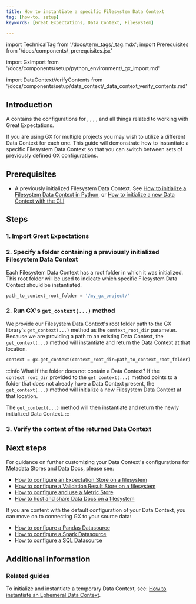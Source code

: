 ```yaml
---
title: How to instantiate a specific Filesystem Data Context
tag: [how-to, setup]
keywords: [Great Expectations, Data Context, Filesystem]

---
```


import TechnicalTag from '/docs/term_tags/_tag.mdx';
import Prerequisites from '/docs/components/_prerequisites.jsx'

<!-- ### 1. Import Great Expectations -->
import GxImport from '/docs/components/setup/python_environment/_gx_import.md'

<!--- ### 3. Verify the content of the Data Context -->
import DataContextVerifyContents from '/docs/components/setup/data_context/_data_context_verify_contents.md'

## Introduction

A <TechnicalTag tag="data_context" text="Data Context" /> contains the configurations for <TechnicalTag tag="expectation" text="Expectations" />, <TechnicalTag tag="store" text="Metadata Stores" />, <TechnicalTag tag="data_docs" text="Data Docs" />, <TechnicalTag tag="checkpoint" text="Checkpoints" />, and all things related to working with Great Expectations.  

If you are using GX for multiple projects you may wish to utilize a different Data Context for each one.  This guide will demonstrate how to instantiate a specific Filesystem Data Context so that you can switch between sets of previously defined GX configurations.

## Prerequisites

<Prerequisites requirePython = {false} requireInstallation = {true} requireDataContext = {false} requireSourceData = {null} requireDatasource = {false} requireExpectationSuite = {false}>

- A previously initialized Filesystem Data Context. See [How to initialize a Filesystem Data Context in Python](/docs/guides/setup/configuring_data_contexts/initializing_data_contexts/how_to_initialize_a_filesystem_data_context_in_python), or [How to initialize a new Data Context with the CLI](/docs/guides/setup/configuring_data_contexts/how_to_configure_a_new_data_context_with_the_cli)

</Prerequisites>

## Steps

### 1. Import Great Expectations

<GxImport />

### 2. Specify a folder containing a previously initialized Filesystem Data Context

Each Filesystem Data Context has a root folder in which it was initialized.  This root folder will be used to indicate which specific Filesystem Data Context should be instantiated.

```python title="Python code"
path_to_context_root_folder = '/my_gx_project/'
```

### 2. Run GX's `get_context(...)` method

We provide our Filesystem Data Context's root folder path to the GX library's `get_context(...)` method as the `context_root_dir` parameter.  Because we are providing a path to an existing Data Context, the `get_context(...)` method will instantiate and return the Data Context at that location.

```python title="Python code"
context = gx.get_context(context_root_dir=path_to_context_root_folder)
```

:::info What if the folder does not contain a Data Context?
If the `context_root_dir` provided to the `get_context(...)` method points to a folder that does not already have a Data Context present, the `get_context(...)` method will initialize a new Filesystem Data Context at that location.

The `get_context(...)` method will then instantiate and return the newly initialized Data Context.
:::


### 3. Verify the content of the returned Data Context

<DataContextVerifyContents />

## Next steps

For guidance on further customizing your Data Context's configurations for Metadata Stores and Data Docs, please see:
- [How to configure an Expectation Store on a filesystem](/docs/guides/setup/configuring_metadata_stores/how_to_configure_an_expectation_store_on_a_filesystem)
- [How to configure a Validation Result Store on a filesystem](/docs/guides/setup/configuring_metadata_stores/how_to_configure_a_validation_result_store_on_a_filesystem)
- [How to configure and use a Metric Store](/docs/guides/setup/configuring_metadata_stores/how_to_configure_a_metricsstore)
- [How to host and share Data Docs on a filesystem](/docs/guides/setup/configuring_data_docs/how_to_host_and_share_data_docs_on_a_filesystem)

If you are content with the default configuration of your Data Context, you can move on to connecting GX to your source data:
- [How to configure a Pandas Datasource](/docs/guides/connecting_to_your_data/datasource_configuration/how_to_configure_a_pandas_datasource)
- [How to configure a Spark Datasource](/docs/guides/connecting_to_your_data/datasource_configuration/how_to_configure_a_spark_datasource)
- [How to configure a SQL Datasource](/docs/guides/connecting_to_your_data/datasource_configuration/how_to_configure_a_sql_datasource)

## Additional information

### Related guides

To initialize and instantiate a temporary Data Context, see: [How to instantiate an Ephemeral Data Context](/docs/guides/setup/configuring_data_contexts/instantiating_data_contexts/how_to_explicitly_instantiate_an_ephemeral_data_context).

<!-- TODO
To instantiate an existing Data Context, reference:
- How to quickly instantiate a Data Context
- How to instantiate a specific Filesystem Data Context

-->

<!-- TODO
### Code examples

To see the full source code used for the examples in this guide, please reference the following scripts in our GitHub repository:
- [script_name.py](https://path/to/the/script/on/github.com)
-->